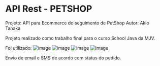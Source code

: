 # API Rest -  PETSHOP
 Projeto:  API para Ecommerce do seguimento de  PetShop
 Autor: Akio Tanaka

Projeto realizado como trabalho final para o curso School Java  da MJV.

Foi utilizado:
![image](https://img.shields.io/badge/Java-ED8B00?style=for-the-badge&logo=java&logoColor=white)
![image](https://img.shields.io/badge/Spring-6DB33F?style=for-the-badge&logo=spring&logoColor=white)
![image](https://img.shields.io/badge/MariaDB-003545?style=for-the-badge&logo=mariadb&logoColor=white)
![image](https://img.shields.io/badge/Swagger-85EA2D?style=for-the-badge&logo=Swagger&logoColor=white)

Envio de email e SMS de acordo com status do pedido.
